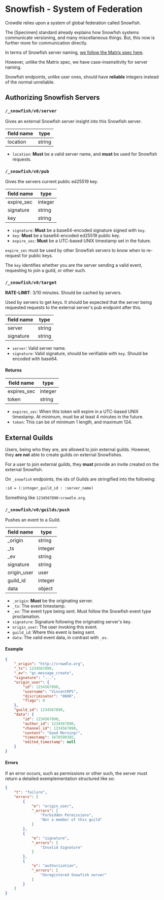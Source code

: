 # Snowfish - System of Federation

Crowdle relies upon a system of global federation called Snowfish.

The [Specimen] standard already explains how Snowfish systems communicate versioning,
and many miscellaneous things. But, this now is further more for communication directly.

In terms of Snowfish server naming, [we follow the Matrix spec here](https://spec.matrix.org/v1.6/appendices/#server-name).

However, unlike the Matrix spec, we have case-insensitivity for server naming.

Snowfish endpoints, unlike user ones, should have **reliable** integers instead of the normal unreliable.

## Authorizing Snowfish Servers

### `/_snowfish/v0/server`

Gives an external Snowfish server insight into this Snowfish server.

| field name | type     |
| ---------- | -------- |
| location   | string   |

* `location`: **Must** be a valid server name, and **must** be used for Snowfish requests.

### `/_snowfish/v0/pub`

Gives the servers current public ed25519 key.

| field name | type     |
| ---------- | -------- |
| expire_sec | integer  |
| signature  | string   |
| key        | string   |

* `signature`: **Must** be a base64-encoded signature signed with `key`.
* `key`: **Must** be a base64-encoded ed25519 public key.
* `expire_sec`: **Must** be a UTC-based UNIX timestamp set in the future.

`expire_sec` must be used by other Snowfish servers to know when to re-request for public keys.

The `key` identifies whether you are the server sending a valid event, requesting to join a guild, or other such.

### `/_snowfish/v0/target`

**RATE-LIMIT**: 3/10 minutes. Should be cached by servers.

Used by servers to get keys. It should be expected that the server being requested
requests to the external server's pub endpoint after this.

| field name | type     |
| ---------- | -------- |
| server     | string   |
| signature  | string   |

* `server`: Valid server name.
* `signature`: Valid signature, should be verifiable with `key`. Should be encoded with base64.

#### Returns

| field name    | type     |
| ------------- | -------- |
| expires_sec   | integer  |
| token         | string   |

* `expires_sec`: When this token will expire in a UTC-based UNIX timestamp. At minimum, must be at least 4 minutes in the future.
* `token`: This can be of minimum 1 length, and maximum 124.

## External Guilds

Users, being who they are, are allowed to join external guilds.
However, they **are not** able to create guilds on external Snowfishes.

For a user to join external guilds, they **must** provide an invite created on the external Snowfish.

On `_snowfish` endpoints, the ids of Guilds are stringified into the following:

```txt
:id = (:integer_guild_id : :server_name)
```

Something like `1234567890:crowdle.org`.

### `/_snowfish/v0/guilds/push`

Pushes an event to a Guild.

| field name    | type     |
| ------------- | -------- |
| _origin       | string   |
| _ts           | integer  |
| _ev           | string   |
| signature     | string   |
| origin_user   | user     |
| guild_id      | integer  |
| data          | object   |

* `_origin`: **Must** be the originating server.
* `_ts`: The event timestamp.
* `_ev`: The event type being sent. Must follow the Snowfish event type proclamation.
* `signature`: Signature following the originating server's key.
* `origin_user`: The user invoking this event.
* `guild_id`: Where this event is being sent.
* `data`: The valid event data, in contrast with `_ev`.

#### Example

```json
{
    "_origin": "http://crowdle.org",
    "_ts": 1234567890,
    "_ev": "gc.message_create",
    "signature": "...",
    "origin_user": {
        "id": 1234567890,
        "username": "VincentRPS",
        "discriminator": "0000",
        "flags": 0
    },
    "guild_id": 1234567890,
    "data": {
        "id": 1234567890,
        "author_id": 1234567890,
        "channel_id": 1234567890,
        "content": "Good Morning!",
        "timestamp": 1678599385,
        "edited_timestamp": null
    }
}
```

#### Errors

If an error occurs, such as permissions or other such, the server must return a detailed
exemplementation structured like so:

```json
{
    "t": "failure",
    "errors": [
        {
            "e": "origin_user",
            "_errors": [
                "Forbidden Permissions",
                "Not a member of this guild"
            ]
        },
        {
            "e": "signature",
            "_errors": [
                "Invalid Signature"
            ]
        },
        {
            "e": "authorization",
            "_errors": [
                "Unregistered Snowfish server"
            ]
        }
    ]
}
```
